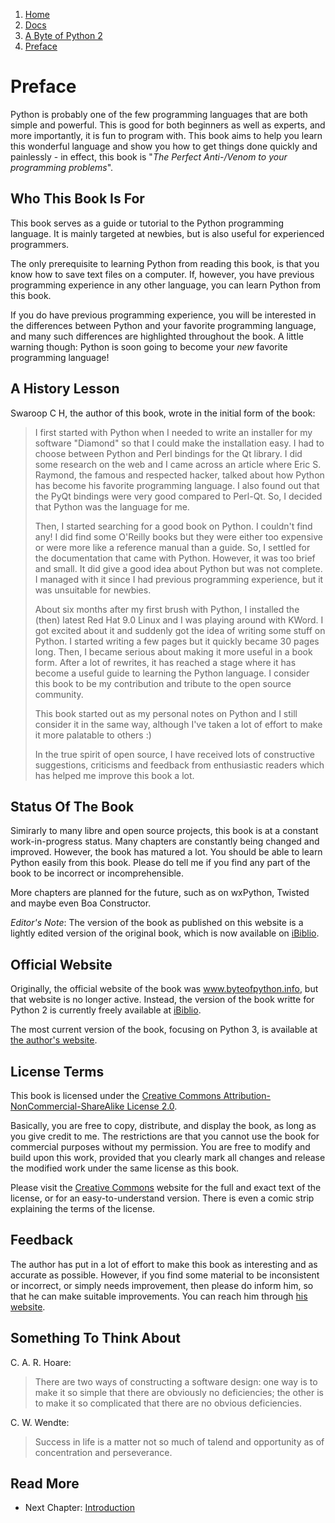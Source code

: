 <!-- -
Title: A Byte of Python 2 - Preface
Author: Swaroop C H
Editor: Marios Zindilis
First Published: 2003
Last Updated: 2014-01-07
- -->

<ol class="breadcrumb">
<li><a href="/">Home</a></li>
<li><a href="/docs/">Docs</a></li>
<li><a href="/docs/a-byte-of-python-2/">A Byte of Python 2</a></li>
<li><a href="/docs/a-byte-of-python-2/preface.html">Preface</a></li>
</ol>

Preface
=======

Python is probably one of the few programming languages that are both 
simple and powerful. This is good for both beginners as well as 
experts, and more importantly, it is fun to program with. This book 
aims to help you learn this wonderful language and show you how to get 
things done quickly and painlessly - in effect, this book is 
"*The Perfect Anti-/Venom to your programming problems*".

Who This Book Is For
--------------------

This book serves as a guide or tutorial to the Python programming 
language. It is mainly targeted at newbies, but is also useful for 
experienced programmers.

The only prerequisite to learning Python from reading this book, is 
that you know how to save text files on a computer. If, however, you 
have previous programming experience in any other language, you can 
learn Python from this book.

If you do have previous programming experience, you will be interested 
in the differences between Python and your favorite programming 
language, and many such differences are highlighted throughout the book. 
A little warning though: Python is soon going to become your *new* 
favorite programming language!

A History Lesson
----------------

Swaroop C H, the author of this book, wrote in the initial form of the 
book:

> I first started with Python when I needed to write an installer for 
> my software "Diamond" so that I could make the installation easy. I 
> had to choose between Python and Perl bindings for the Qt library. I 
> did some research on the web and I came across an article where Eric 
> S. Raymond, the famous and respected hacker, talked about how Python 
> has become his favorite programming language. I also found out that 
> the PyQt bindings were very good compared to Perl-Qt. So, I decided 
> that Python was the language for me.
>
> Then, I started searching for a good book on Python. I couldn't find 
> any! I did find some O'Reilly books but they were either too expensive 
> or were more like a reference manual than a guide. So, I settled for 
> the documentation that came with Python. However, it was too brief 
> and small. It did give a good idea about Python but was not complete. 
> I managed with it since I had previous programming experience, but it 
> was unsuitable for newbies.
> 
> About six months after my first brush with Python, I installed the 
> (then) latest Red Hat 9.0 Linux and I was playing around with KWord. 
> I got excited about it and suddenly got the idea of writing some stuff 
> on Python. I started writing a few pages but it quickly became 30 
> pages long. Then, I became serious about making it more useful in a 
> book form. After a lot of rewrites, it has reached a stage where it 
> has become a useful guide to learning the Python language. I consider 
> this book to be my contribution and tribute to the open source 
> community.
>
> This book started out as my personal notes on Python and I still 
> consider it in the same way, although I've taken a lot of effort to 
> make it more palatable to others :)
>
> In the true spirit of open source, I have received lots of 
> constructive suggestions, criticisms and feedback from enthusiastic 
> readers which has helped me improve this book a lot. 

Status Of The Book
------------------

Simirarly to many libre and open source projects, this book is at a 
constant work-in-progress status. Many chapters are constantly being 
changed and improved. However, the book has matured a lot. You should 
be able to learn Python easily from this book. Please do tell me if 
you find any part of the book to be incorrect or incomprehensible.

More chapters are planned for the future, such as on wxPython, Twisted 
and maybe even Boa Constructor.

*Editor's Note*: The version of the book as published on this website 
is a lightly edited version of the original book, which is now 
available on [iBiblio](http://www.ibiblio.org/swaroopch/byteofpython/read/).

Official Website
----------------

Originally, the official website of the book was www.byteofpython.info, 
but that website is no longer active. Instead, the version of the book 
writte for Python 2 is currently freely available at 
[iBiblio](http://www.ibiblio.org/swaroopch/byteofpython/read/).

The most current version of the book, focusing on Python 3, is available at 
[the author's website](http://swaroopch.com/notes/python/).

License Terms
-------------

This book is licensed under the [Creative Commons Attribution-NonCommercial-ShareAlike License 2.0](http://creativecommons.org/licenses/by-nc-sa/2.0/).

Basically, you are free to copy, distribute, and display the book, as 
long as you give credit to me. The restrictions are that you cannot use 
the book for commercial purposes without my permission. You are free to
 modify and build upon this work, provided that you clearly mark all 
changes and release the modified work under the same license as this 
book.

Please visit the [Creative Commons](http://creativecommons.org/licenses/by-nc-sa/2.0/)
website for the full and exact text of the license, or for an 
easy-to-understand version. There is even a comic strip explaining the 
terms of the license.

Feedback
--------

The author has put in a lot of effort to make this book as interesting 
and as accurate as possible. However, if you find some material to be 
inconsistent or incorrect, or simply needs improvement, then please do 
inform him, so that he can make suitable improvements. You can reach him 
through [his website](http://swaroopch.com/).

Something To Think About
------------------------
C. A. R. Hoare:
> There are two ways of constructing a software design: one way is to 
> make it so simple that there are obviously no deficiencies; the other 
> is to make it so complicated that there are no obvious deficiencies.

C. W. Wendte:
> Success in life is a matter not so much of talend and opportunity as 
> of concentration and perseverance.

Read More
---------

*   Next Chapter: [Introduction](/docs/a-byte-of-python-2/introduction.html)
